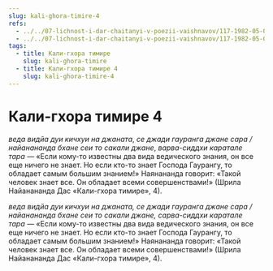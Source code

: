 ```yaml
---
slug: kali-ghora-timire-4
refs:
  - ../../07-lichnost-i-dar-chaitanyi-v-poezii-vaishnavov/117-1982-05-09-a6-poema-nayananandy-dasa-tot-kto-prinyal-gaurangu-ischerpal-vse-vidy-religioznyh-praktik-v-proshlyh-zhiznyah.md
  - ../../07-lichnost-i-dar-chaitanyi-v-poezii-vaishnavov/117-1982-05-09-a6-poema-nayananandy-dasa-tot-kto-prinyal-gaurangu-ischerpal-vse-vidy-religioznyh-praktik-v-proshlyh-zhiznyah.md
tags:
  - title: Кали-гхора тимире
    slug: kali-ghora-timire
  - title: Кали-гхора тимире 4
    slug: kali-ghora-timire-4
---
```


# Кали-гхора тимире 4

*веда видйа дуи кичхуи на джаната*, *се джади гауранга джане сара / найанананда бхане сеи то сакали джане*, *варва-сиддхи каратале тара* — «Если кому-то известны два вида ведического знания, он все еще ничего не знает. Но если кто-то знает Господа Гаурангу, то обладает самым большим знанием!» Наянананда говорит: «Такой человек знает все. Он обладает всеми совершенствами!» (Шрила Найанананда Дас «Кали-гхора тимире», 4).

*веда видйа дуи кичхуи на джаната, се джади гауранга джане сара / найанананда бхане сеи то сакали джане, сарва-сиддхи каратале тара* — «Если кому-то известны два вида ведического знания, он все еще ничего не знает. Но если кто-то знает Господа Гаурангу, то обладает самым большим знанием!» Наянананда говорит: «Такой человек знает все. Он обладает всеми совершенствами!» (Шрила Найанананда Дас «Кали-гхора тимире», 4).

